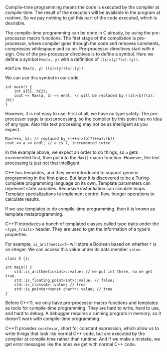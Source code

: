 
Compile-time programming means the code is executed by the compiler at compile-time. The result of the execution will be available in the program at runtime. So we pay nothing to get this part of the code executed, which is desirable.

The compile-time programming can be done in C already, by using the pre-processor macro functions. The first stage of the compilation is pre-processor, where compiler goes through the code and removes comments, compresses whitespace and so on. Pre-processor directives start with `#` sign.
One of the pre-processor directives is to define a symbol. Here we define a symbol `Max(x, y)` with a definition of `((x)>(y)?(x):(y))`.
```
#define Max(x, y) ((x)>(y)?(x):(y))
```
We can use this symbol in our code. 
```
int main() {
	int a{5}, b{2};
	cout << Max(a, b) << endl; // will be replaced by ((a)>(b)?(a):(b))
}
```
However, it is not easy to use. First of all, we have no type safety. The pre-processor stage is text processing, so the compiler by this point has no idea of any type. Also this text processing may not be as intelligent as you expect.
```
Max(++a, b); // replaced by ((++a)>(b)?(++a):(b))
cout << a << endl; // a is 7, incremented twice
```
In the example above, we expect an order to do things, so `a` gets incremented first, then put into the `Max()` macro function. However, the text processing is just not that intelligent.

C++ has templates, and they were introduced to support generic programming in the first place. But later it is discovered to be a Turing-complete programming language on its own.
Template parameters can represent state variables.
Recursive instantiation can simulate loops.
Template specializations to implement control flow.
Integer operations to calculate results.

If we use templates to do compile-time programming, then it is known as template metaprogramming.

C++11 introduces a bunch of templated classes called type traits under the `<type_traits>` header. They are used to get the information of a type's properties.

For example, `is_arithmetic<T>` will store a Boolean based on whether `T` is an integer. We can access this value under its data member `value`.
```
class A {};

int main() {
	std::is_arithmetic<int>::value; // we put int there, so we get true.
	std::is_floating_point<int>::value; // false;
	std::is_class<A>::value; // true
	std::is_pointer<const char*>::value; // true
}
```

Before C++11, we only have pre-processor macro functions and templates as tools for compile-time programming. They are hard to write, hard to use, and hard to debug. A debugger requires a running program in memory, so it doesn't work with compile-time programming.

C++11 provides `constexpr`, short for constant expression, which allow us to write things that look like normal C++ code, but are executed by the compiler at compile time rather than runtime. And if we make a mistake, we get error messages like the ones we get with normal C++ code.